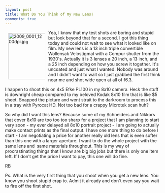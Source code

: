 ```yaml
---
layout: post
title: What Do You Think of My New Lens?
comments: true
---
```

<a rel="lightbox" href="/wp-content/uploads/2009/12/2009_0001_1200dpi.jpg"><img title="2009_0001_1200dpi.jpg" src="/wp-content/uploads/2009/12/.thumbs/.2009_0001_1200dpi.jpg" border="0" alt="2009_0001_1200dpi.jpg" hspace="10" vspace="10" width="120" height="150" align="left" /></a>Yea, I know that my test shots are boring and stupid but look beyond that for a second. I got this thing today and could not wait to see what it looked like on film. My new lens is a 13 inch triple convertible Wollensak Velostigmat with a Compur shutter from the 1930's. Actually it is 3 lenses a 20 inch, a 13 inch, and a 25 inch depending on how you screw it together. It's uncoated and just what I wanted. Nobody was around and I didn't want to wait so I just grabbed the first think near me and shot wide open at all of f6.3.

I happen to shoot this on 4x5 Efke PL100 in my 8x10 camera. Heck the stuff is downright cheap compared to my beloved Kodak 8x10 film that is like $5 sheet. Snapped the picture and went strait to the darkroom to process this in a tray with Pyrocat HD. Not too bad for a crappy Microtek scan huh?

So why did I want this lens? Because some of my Schneiders and Nikkors that cover 8x10 are too too too sharp for a project that I am planning to start very soon - my ever delayed all 8x10 portrait project - I am going to actually make contact prints as the final output. I have one more thing to do before I start - I am negotiating a price for another really old lens that is even softer than this one with a larger aperture. I want to do the whole project with the same lens and  same materials throughout. This is my way of procrastinating things that I know are big big jobs but there is only one item left. If I don't get the price I want to pay, this one will do fine.

RB

Ps. What is the very first thing that you shoot when you get a new lens. You know you shoot stupid crap to. Admit it already and don't even say you wait to fire off the first shot.
